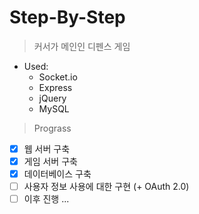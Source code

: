 # Step-By-Step

> 커서가 메인인 디펜스 게임

+ Used:
  + Socket.io
  + Express
  + jQuery
  + MySQL

> Prograss

- [x] 웹 서버 구축
- [x] 게임 서버 구축
- [x] 데이터베이스 구축
- [ ] 사용자 정보 사용에 대한 구현 (+ OAuth 2.0)
- [ ] 이후 진행 ... 
